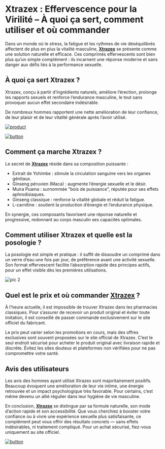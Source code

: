 # Xtrazex : Effervescence pour la Virilité – À quoi ça sert, comment utiliser et où commander
<!-- wp:paragraph -->
<p>Dans un monde où le stress, la fatigue et les rythmes de vie déséquilibrés affectent de plus en plus la vitalité masculine, <strong><a href="https://shorturl.at/6OBFR">Xtrazex</a></strong> se présente comme une solution naturelle et efficace. Ces comprimés effervescents sont bien plus qu’un simple complément : ils incarnent une réponse moderne et sans danger aux défis liés à la performance sexuelle.</p>
<!-- /wp:paragraph -->

<!-- wp:heading -->
<h2 class="wp-block-heading">À quoi ça sert Xtrazex ?</h2>
<!-- /wp:heading -->

<!-- wp:paragraph -->
<p>Xtrazex, conçu à partir d’ingrédients naturels, améliore l’érection, prolonge les rapports sexuels et renforce l’endurance masculine, le tout sans provoquer aucun effet secondaire indésirable.</p>
<!-- /wp:paragraph -->

<!-- wp:paragraph -->
<p>De nombreux hommes rapportent une nette amélioration de leur confiance, de leur plaisir et de leur vitalité générale après l’avoir utilisé.</p>
<!-- /wp:paragraph -->

<!-- wp:paragraph -->
[![product](https://github.com/user-attachments/assets/354627c5-3a31-4ba6-9558-cee1d4917b46)](https://shorturl.at/6OBFR)
<!-- /wp:paragraph -->

<!-- wp:paragraph -->
[![button](https://github.com/user-attachments/assets/d2c1dc91-fea1-49f1-91ce-9c089307050b)](https://shorturl.at/6OBFR)
<!-- /wp:paragraph -->

<!-- wp:heading -->
<h2 class="wp-block-heading">Comment ça marche Xtrazex ?</h2>
<!-- /wp:heading -->

<!-- wp:paragraph -->
<p>Le secret de <strong><a href="https://shorturl.at/6OBFR">Xtrazex</a></strong> réside dans sa composition puissante :</p>
<!-- /wp:paragraph -->

<!-- wp:list -->
<ul class="wp-block-list"><!-- wp:list-item -->
<li>Extrait de Yohimbe : stimule la circulation sanguine vers les organes génitaux.</li>
<!-- /wp:list-item -->

<!-- wp:list-item -->
<li>Ginseng péruvien (Maca) : augmente l’énergie sexuelle et le désir.</li>
<!-- /wp:list-item -->

<!-- wp:list-item -->
<li>Muira Puama : surnommée "bois de puissance", réputée pour ses effets aphrodisiaques.</li>
<!-- /wp:list-item -->

<!-- wp:list-item -->
<li>Ginseng classique : renforce la vitalité globale et réduit la fatigue.</li>
<!-- /wp:list-item -->

<!-- wp:list-item -->
<li>L-carnitine : soutient la production d’énergie et l’endurance physique.</li>
<!-- /wp:list-item --></ul>
<!-- /wp:list -->

<!-- wp:paragraph -->
<p>En synergie, ces composants favorisent une réponse naturelle et progressive, redonnant au corps masculin ses capacités optimales.</p>
<!-- /wp:paragraph -->

<!-- wp:heading -->
<h2 class="wp-block-heading">Comment utiliser Xtrazex et quelle est la posologie ?</h2>
<!-- /wp:heading -->

<!-- wp:paragraph -->
<p>La posologie est simple et pratique : il suffit de dissoudre un comprimé dans un verre d’eau une fois par jour, de préférence avant une activité sexuelle. Son format effervescent facilite l’absorption rapide des principes actifs, pour un effet visible dès les premières utilisations.</p>
<!-- /wp:paragraph -->

<!-- wp:paragraph -->
![pic 2](https://github.com/user-attachments/assets/aac97343-62e9-459c-b411-410dd546304e)
<!-- /wp:paragraph -->

<!-- wp:heading -->
<h2 class="wp-block-heading">Quel est le prix et où commander <a href="https://shorturl.at/6OBFR">Xtrazex</a> ?</h2>
<!-- /wp:heading -->

<!-- wp:paragraph -->
<p>À l’heure actuelle, il est impossible de trouver Xtrazex dans les pharmacies classiques. Pour s’assurer de recevoir un produit original et éviter toute imitation, il est conseillé de passer commande exclusivement sur le site officiel du fabricant.</p>
<!-- /wp:paragraph -->

<!-- wp:paragraph -->
<p>Le prix peut varier selon les promotions en cours, mais des offres exclusives sont souvent proposées sur le site official de Xtrazex. C’est le seul endroit sécurisé pour acheter le produit original avec livraison rapide et discrète. Évitez les sites douteux et plateformes non vérifiées pour ne pas compromettre votre santé.</p>
<!-- /wp:paragraph -->

<!-- wp:heading -->
<h2 class="wp-block-heading">Avis des utilisateurs</h2>
<!-- /wp:heading -->

<!-- wp:paragraph -->
<p>Les avis des hommes ayant utilisé Xtrazex sont majoritairement positifs. Beaucoup évoquent une amélioration de leur vie intime, une énergie retrouvée et un impact psychologique très favorable. Pour certains, c’est même devenu un allié régulier dans leur hygiène de vie masculine.</p>
<!-- /wp:paragraph -->

<!-- wp:paragraph -->
<p>En conclusion, <strong><a href="https://shorturl.at/6OBFR">Xtrazex</a></strong> se distingue par sa formule naturelle, son mode d’action rapide et son accessibilité. Que vous cherchiez à booster votre confiance ou à vivre une expérience sexuelle plus satisfaisante, ce complément peut vous offrir des résultats concrets — sans effets indésirables, ni traitement compliqué. Pour un achat sécurisé, fiez-vous uniquement au site officiel.</p>
<!-- /wp:paragraph -->

<!-- wp:paragraph -->
[![button](https://github.com/user-attachments/assets/43273cfa-2863-4ef6-b790-f1e9f734221b)](https://shorturl.at/6OBFR)
<!-- /wp:paragraph -->
